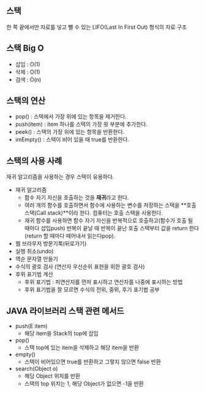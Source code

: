 ## 스택

한 쪽 끝에서만 자료를 넣고 뺄 수 있는 LIFO(Last In First Out) 형식의 자료 구조

## 스택 Big O

- 삽입 : O(1)
- 삭제 : O(1)
- 검색 : O(n)

## 스택의 연산

- pop() : 스택에서 가장 위에 있는 항목을 제거한다.
- push(item) : item 하나를 스택의 가장 윗 부분에 추가한다.
- peek() : 스택의 가장 위에 있는 항목을 반환한다.
- imEmpty() : 스택이 비어 있을 때 true를 반환한다.

## 스택의 사용 사례

재귀 알고리즘을 사용하는 경우 스택이 유용하다.

- 재귀 알고리즘
    - 함수 자기 자신을 호출하는 것을 **재귀**라고 한다.
    - 여러 개의 함수를 호출하면서 함수에 사용하는 변수를 저장하는 스택을 **호출 스택(Call stack)**이라 한다. 컴퓨터는 호출 스택을 사용한다.
    - 재귀 함수를 사용하면 함수 자기 자신을 반복적으로 호출하고(함수가 호출 될 때마다 삽입push) 반복이 끝날 때 반복이 끝난 호출 스택부터 값을 return 한다(return 할 때마다 떼어내서 읽는다pop).
- 웹 브라우저 방문기록(뒤로가기)
- 실행 취소(undo)
- 역순 문자열 만들기
- 수식의 괄호 검사 (연산자 우선순위 표현을 위한 괄호 검사)
- 후위 표기법 계산
    - 후위 표기법 : 피연산자를 먼저 표시하고 연산자를 나중에 표시하는 방법
    - 후위 표기법을 잘 모르면 수식의 전위, 중위, 후기 표기법 공부

## JAVA 라이브러리 스택 관련 메서드

- push(E item)
    - 해당 item을 Stack의 top에 삽입
- pop()
    - 스택 top에 있는 item을 삭제하고 해당 item을 반환
- empty()
    - 스택이 비어있으면 true를 반환하고 그렇지 않으면 false 반환
- search(Object o)
    - 해당 Object 위치를 반환
    - 스택의 top 위치는 1, 해당 Object가 없으면 -1을 반환
